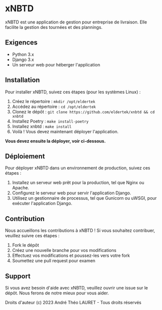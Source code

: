 # xNBTD

xNBTD est une application de gestion pour entreprise de livraison.
Elle facilite la gestion des tournées et des plannings.

## Exigences

- Python 3.x
- Django 3.x
- Un serveur web pour héberger l'application

## Installation

Pour installer xNBTD, suivez ces étapes (pour les systèmes Linux) :

1. Créez le répertoire : `mkdir /opt/eldertek`
2. Accédez au répertoire : `cd /opt/eldertek`
3. Clonez le dépôt : `git clone https://github.com/eldertek/xnbtd && cd xnbtd`
4. Installez Poetry : `make install-poetry`
5. Installez xnbtd : `make install`
6. Voilà ! Vous devez maintenant déployer l'application.

**Vous devez ensuite la déployer, voir ci-dessous.**
## Déploiement

Pour déployer xNBTD dans un environnement de production, suivez ces étapes :

1. Installez un serveur web prêt pour la production, tel que Nginx ou Apache.
2. Configurez le serveur web pour servir l'application Django.
3. Utilisez un gestionnaire de processus, tel que Gunicorn ou uWSGI, pour exécuter l'application Django.

## Contribution

Nous accueillons les contributions à xNBTD ! Si vous souhaitez contribuer, veuillez suivre ces étapes :

1. Fork le dépôt
2. Créez une nouvelle branche pour vos modifications
3. Effectuez vos modifications et poussez-les vers votre fork
4. Soumettez une pull request pour examen

## Support

Si vous avez besoin d'aide avec xNBTD, veuillez ouvrir une issue sur le dépôt. Nous ferons de notre mieux pour vous aider.

Droits d'auteur (c) 2023 André Théo LAURET - Tous droits réservés
